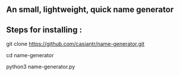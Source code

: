 ## An small, lightweight, quick name generator 

## Steps for installing :

git clone https://github.com/casiantr/name-generator.git

cd name-generator

python3 name-generator.py
